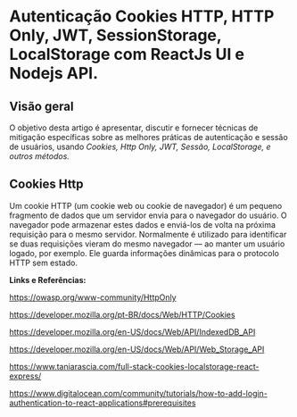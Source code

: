 # Autenticação Cookies HTTP, HTTP Only, JWT, SessionStorage, LocalStorage com ReactJs UI e Nodejs API.
## Visão geral
O objetivo desta artigo é apresentar, discutir e fornecer técnicas de mitigação específicas sobre as melhores práticas de autenticação e sessão de usuários, usando *Cookies, Http Only, JWT, Sessão, LocalStorage, e outros métodos.*

## Cookies Http
Um cookie HTTP (um cookie web ou cookie de navegador) é um pequeno fragmento de dados que um servidor envia para o navegador do usuário. O navegador pode armazenar estes dados e enviá-los de volta na próxima requisição para o mesmo servidor. Normalmente é utilizado para identificar se duas requisições vieram do mesmo navegador — ao manter um usuário logado, por exemplo. Ele guarda informações dinâmicas para o protocolo HTTP sem estado.




**Links e Referências:**

https://owasp.org/www-community/HttpOnly

https://developer.mozilla.org/pt-BR/docs/Web/HTTP/Cookies

https://developer.mozilla.org/en-US/docs/Web/API/IndexedDB_API

https://developer.mozilla.org/en-US/docs/Web/API/Web_Storage_API

https://www.taniarascia.com/full-stack-cookies-localstorage-react-express/

https://www.digitalocean.com/community/tutorials/how-to-add-login-authentication-to-react-applications#prerequisites
